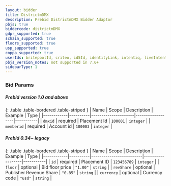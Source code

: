 ```yaml
---
layout: bidder
title: DistrictmDMX
description: Prebid DistrictmDMX Bidder Adaptor
pbjs: true
biddercode: districtmDMX
gdpr_supported: true
schain_supported: true
floors_supported: true
usp_supported: true
coppa_supported: true
userIds: britepoolId, criteo, id5Id, identityLink, intentiq, liveIntentId, netId, parrableId, pubCommonId, unifiedId
pbjs_version_notes: not supported in 7.0+
sidebarType: 1
---
```




### Bid Params

##### Prebid version 1.0 and above

{: .table .table-bordered .table-striped }
| Name       | Scope    | Description         | Example          |    Type   |
|------------|----------|---------------------|------------------|-----------|
| `dmxid`    | required | Placement Id        |  `100001`          | `integer` |
| `memberid` | required | Account id          |  `100003`          | `integer` |

##### Prebid 0.34~ legacy

{: .table .table-bordered .table-striped }
| Name       | Scope    | Description             | Example          | Type      |
|------------|----------|-------------------------|------------------|-----------|
| `id`       | required | Placement ID            | `123456789`        | `integer` |
| `floor`    | optional | Bid floor price         | `"1.00"`           | `string`  |
| `revShare` | optional | Publisher Revenue Share | `"0.85"`           | `string`  |
| `currency` | optional | Currency code           | `"usd"`            | `string`  |
